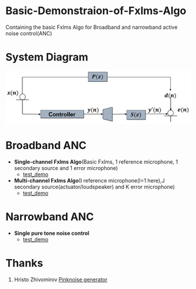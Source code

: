 # Basic-Demonstraion-of-Fxlms-Algo
Containing the basic Fxlms Algo for Broadband and narrowband active noise control(ANC)

# System Diagram
![System Diagram](https://github.com/875441459/Basic-demonstraion-of-Fxlms-Algo/blob/master/PNGS/WINWORD_BUO8dqD7fx.png)

# Broadband ANC
+ **Single-channel Fxlms Algo**(Basic Fxlms, 1 reference microphone, 1 secondary source and 1 error microphone)
  + [test_demo](https://github.com/875441459/Basic-demonstraion-of-Fxlms-Algo/blob/master/Code/Test_Fxlms_Bd.m)
+ **Multi-channel Fxlms Algo**(I reference microphone(I=1 here),J secondary source(actuator/loudspeaker) and K error microphone)
  + [test_demo](https://github.com/875441459/Basic-demonstraion-of-Fxlms-Algo/blob/master/Code/Mul_Fxlms.m)

# Narrowband ANC
+ **Single pure tone noise control**
  + [test_demo](https://github.com/875441459/Basic-demonstraion-of-Fxlms-Algo/blob/master/Code/ANC_Nb.m)

# Thanks
1. Hristo Zhivomirov [Pinknoise generator](https://www.mathworks.com/matlabcentral/fileexchange/42919-pink-red-blue-and-violet-noise-generation-with-matlab)

